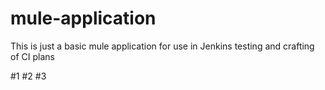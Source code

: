 mule-application
================

This is just a basic mule application for use in Jenkins testing and crafting of CI plans

#1
#2
#3
